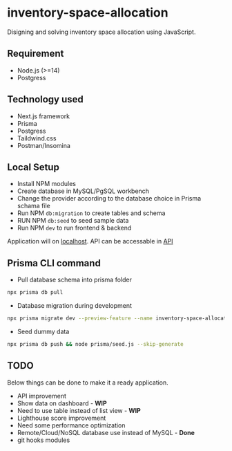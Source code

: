 # inventory-space-allocation

Disigning and solving inventory space allocation using JavaScript.

## Requirement

- Node.js (>=14)
- Postgress

## Technology used

- Next.js framework
- Prisma
- Postgress
- Taildwind.css
- Postman/Insomina

## Local Setup

- Install NPM modules
- Create database in MySQL/PgSQL workbench
- Change the provider according to the database choice in Prisma schama file
- Run NPM `db:migration` to create tables and schema
- RUN NPM `db:seed` to seed sample data
- Run NPM `dev` to run frontend & backend

Application will on [localhost](localhost:3000). API can be accessable in [API](localhost:3000/api)

## Prisma CLI command

- Pull database schema into prisma folder

```sh
npx prisma db pull
```

- Database migration during development

```sh
npx prisma migrate dev --preview-feature --name inventory-space-allocation --skip-generate --skip-seed
```

- Seed dummy data

```sh
npx prisma db push && node prisma/seed.js --skip-generate
```

## TODO

Below things can be done to make it a ready application.

- API improvement
- Show data on dashboard - **WIP**
- Need to use table instead of list view - **WIP**
- Lighthouse score improvement
- Need some performance optimization
- Remote/Cloud/NoSQL database use instead of MySQL - **Done**
- git hooks modules
